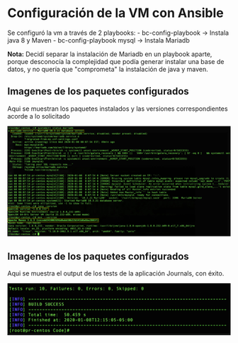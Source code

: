 # Configuración de la VM con Ansible

Se configuró la vm a través de 2 playbooks:
	- bc-config-playbook -> Instala java 8 y Maven
	- bc-config-playbook mysql -> Instala Mariadb

**Nota:** Decidí separar la instalación de Mariadb en un playbook aparte, porque desconocía la complejidad que podía generar instalar una base de datos, y no quería que "comprometa" la instalación de java y maven.

## Imagenes de los paquetes configurados
Aqui se muestran los paquetes instalados y las versiones correspondientes acorde a lo solicitado

![Componentes instalados](/Images/Installed-components.jpg)

## Imagenes de los paquetes configurados

Aqui se muestra el output de los tests de la aplicación Journals, con éxito.

![Test aplicativo](/Images/maven-tests.jpg)